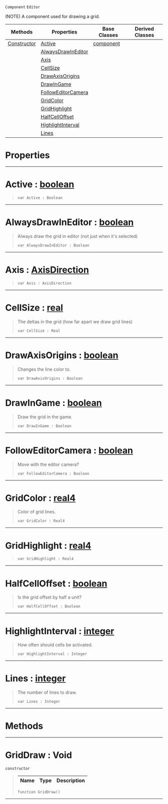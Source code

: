  `Component` `Editor`



(NOTE) A component used for drawing a grid.

|Methods|Properties|Base Classes|Derived Classes|
|---|---|---|---|
|[ Constructor](griddraw.md#griddraw-void)|[ Active](griddraw.md#active-zilch-engine-docum)|[component](component.md)| |
| |[ AlwaysDrawInEditor](griddraw.md#alwaysdrawineditor-zero)| | |
| |[ Axis](griddraw.md#axis-zilch-engine-documen)| | |
| |[ CellSize](griddraw.md#cellsize-zilch-engine-doc)| | |
| |[ DrawAxisOrigins](griddraw.md#drawaxisorigins-zilch-eng)| | |
| |[ DrawInGame](griddraw.md#drawingame-zilch-engine-d)| | |
| |[ FollowEditorCamera](griddraw.md#followeditorcamera-zero)| | |
| |[ GridColor](griddraw.md#gridcolor-zilch-engine-do)| | |
| |[ GridHighlight](griddraw.md#gridhighlight-zilch-engin)| | |
| |[ HalfCellOffset](griddraw.md#halfcelloffset-zilch-engi)| | |
| |[ HighlightInterval](griddraw.md#highlightinterval-zilch-e)| | |
| |[ Lines](griddraw.md#lines-zilch-engine-docume)| | |


 #  Properties


---  
 #  Active : [boolean](../nada_base_types/boolean.md)

> 
> ``` lang=cpp, name=Nada
> var Active : Boolean


---  
 #  AlwaysDrawInEditor : [boolean](../nada_base_types/boolean.md)

> Always draw the grid in editor (not just when it's selected)
> ``` lang=cpp, name=Nada
> var AlwaysDrawInEditor : Boolean


---  
 #  Axis : [AxisDirection](../enum_reference.md#axisdirection)

> 
> ``` lang=cpp, name=Nada
> var Axis : AxisDirection


---  
 #  CellSize : [real](../nada_base_types/real.md)

> The deltas in the grid (how far apart we draw grid lines)
> ``` lang=cpp, name=Nada
> var CellSize : Real


---  
 #  DrawAxisOrigins : [boolean](../nada_base_types/boolean.md)

> Changes the line color to.
> ``` lang=cpp, name=Nada
> var DrawAxisOrigins : Boolean


---  
 #  DrawInGame : [boolean](../nada_base_types/boolean.md)

> Draw the grid in the game.
> ``` lang=cpp, name=Nada
> var DrawInGame : Boolean


---  
 #  FollowEditorCamera : [boolean](../nada_base_types/boolean.md)

> Move with the editor camera?
> ``` lang=cpp, name=Nada
> var FollowEditorCamera : Boolean


---  
 #  GridColor : [real4](../nada_base_types/real4.md)

> Color of grid lines.
> ``` lang=cpp, name=Nada
> var GridColor : Real4


---  
 #  GridHighlight : [real4](../nada_base_types/real4.md)

> 
> ``` lang=cpp, name=Nada
> var GridHighlight : Real4


---  
 #  HalfCellOffset : [boolean](../nada_base_types/boolean.md)

> Is the grid offset by half a unit?
> ``` lang=cpp, name=Nada
> var HalfCellOffset : Boolean


---  
 #  HighlightInterval : [integer](../nada_base_types/integer.md)

> How often should cells be activated.
> ``` lang=cpp, name=Nada
> var HighlightInterval : Integer


---  
 #  Lines : [integer](../nada_base_types/integer.md)

> The number of lines to draw.
> ``` lang=cpp, name=Nada
> var Lines : Integer


---  
 #  Methods


---  
 #  GridDraw : Void

 `constructor`

> 
> |Name|Type|Description|
> |---|---|---|
> ``` lang=cpp, name=Nada
> function GridDraw()
> ``` 


---  
 

 